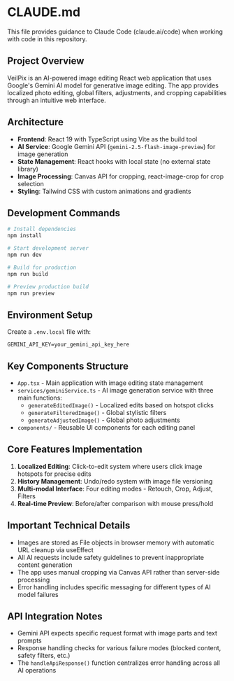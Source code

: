 # CLAUDE.md

This file provides guidance to Claude Code (claude.ai/code) when working with code in this repository.

## Project Overview
VeilPix is an AI-powered image editing React web application that uses Google's Gemini AI model for generative image editing. The app provides localized photo editing, global filters, adjustments, and cropping capabilities through an intuitive web interface.

## Architecture
- **Frontend**: React 19 with TypeScript using Vite as the build tool
- **AI Service**: Google Gemini API (`gemini-2.5-flash-image-preview`) for image generation
- **State Management**: React hooks with local state (no external state library)
- **Image Processing**: Canvas API for cropping, react-image-crop for crop selection
- **Styling**: Tailwind CSS with custom animations and gradients

## Development Commands
```bash
# Install dependencies
npm install

# Start development server
npm run dev

# Build for production
npm run build

# Preview production build
npm run preview
```

## Environment Setup
Create a `.env.local` file with:
```
GEMINI_API_KEY=your_gemini_api_key_here
```

## Key Components Structure
- `App.tsx` - Main application with image editing state management
- `services/geminiService.ts` - AI image generation service with three main functions:
  - `generateEditedImage()` - Localized edits based on hotspot clicks
  - `generateFilteredImage()` - Global stylistic filters
  - `generateAdjustedImage()` - Global photo adjustments
- `components/` - Reusable UI components for each editing panel

## Core Features Implementation
1. **Localized Editing**: Click-to-edit system where users click image hotspots for precise edits
2. **History Management**: Undo/redo system with image file versioning
3. **Multi-modal Interface**: Four editing modes - Retouch, Crop, Adjust, Filters
4. **Real-time Preview**: Before/after comparison with mouse press/hold

## Important Technical Details
- Images are stored as File objects in browser memory with automatic URL cleanup via useEffect
- All AI requests include safety guidelines to prevent inappropriate content generation
- The app uses manual cropping via Canvas API rather than server-side processing
- Error handling includes specific messaging for different types of AI model failures

## API Integration Notes
- Gemini API expects specific request format with image parts and text prompts
- Response handling checks for various failure modes (blocked content, safety filters, etc.)
- The `handleApiResponse()` function centralizes error handling across all AI operations